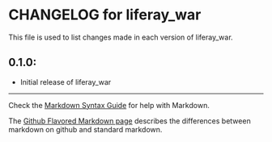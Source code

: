 # CHANGELOG for liferay_war

This file is used to list changes made in each version of liferay_war.

## 0.1.0:

* Initial release of liferay_war

- - - 
Check the [Markdown Syntax Guide](http://daringfireball.net/projects/markdown/syntax) for help with Markdown.

The [Github Flavored Markdown page](http://github.github.com/github-flavored-markdown/) describes the differences between markdown on github and standard markdown.
